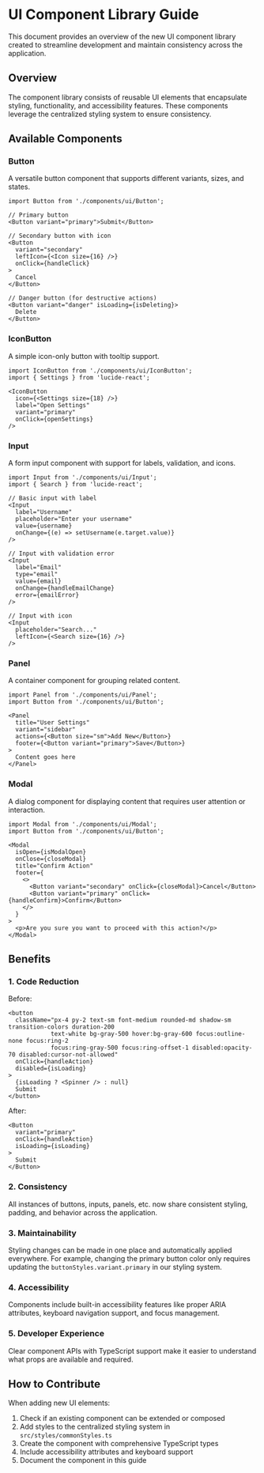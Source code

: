 # UI Component Library Guide

This document provides an overview of the new UI component library created to streamline development and maintain consistency across the application.

## Overview

The component library consists of reusable UI elements that encapsulate styling, functionality, and accessibility features. These components leverage the centralized styling system to ensure consistency.

## Available Components

### Button

A versatile button component that supports different variants, sizes, and states.

```tsx
import Button from './components/ui/Button';

// Primary button
<Button variant="primary">Submit</Button>

// Secondary button with icon
<Button 
  variant="secondary" 
  leftIcon={<Icon size={16} />}
  onClick={handleClick}
>
  Cancel
</Button>

// Danger button (for destructive actions)
<Button variant="danger" isLoading={isDeleting}>
  Delete
</Button>
```

### IconButton

A simple icon-only button with tooltip support.

```tsx
import IconButton from './components/ui/IconButton';
import { Settings } from 'lucide-react';

<IconButton 
  icon={<Settings size={18} />} 
  label="Open Settings"
  variant="primary"
  onClick={openSettings} 
/>
```

### Input

A form input component with support for labels, validation, and icons.

```tsx
import Input from './components/ui/Input';
import { Search } from 'lucide-react';

// Basic input with label
<Input
  label="Username"
  placeholder="Enter your username"
  value={username}
  onChange={(e) => setUsername(e.target.value)}
/>

// Input with validation error
<Input
  label="Email"
  type="email"
  value={email}
  onChange={handleEmailChange}
  error={emailError}
/>

// Input with icon
<Input
  placeholder="Search..."
  leftIcon={<Search size={16} />}
/>
```

### Panel

A container component for grouping related content.

```tsx
import Panel from './components/ui/Panel';
import Button from './components/ui/Button';

<Panel 
  title="User Settings"
  variant="sidebar"
  actions={<Button size="sm">Add New</Button>}
  footer={<Button variant="primary">Save</Button>}
>
  Content goes here
</Panel>
```

### Modal

A dialog component for displaying content that requires user attention or interaction.

```tsx
import Modal from './components/ui/Modal';
import Button from './components/ui/Button';

<Modal
  isOpen={isModalOpen}
  onClose={closeModal}
  title="Confirm Action"
  footer={
    <>
      <Button variant="secondary" onClick={closeModal}>Cancel</Button>
      <Button variant="primary" onClick={handleConfirm}>Confirm</Button>
    </>
  }
>
  <p>Are you sure you want to proceed with this action?</p>
</Modal>
```

## Benefits

### 1. Code Reduction

Before:
```tsx
<button 
  className="px-4 py-2 text-sm font-medium rounded-md shadow-sm transition-colors duration-200 
            text-white bg-gray-500 hover:bg-gray-600 focus:outline-none focus:ring-2 
            focus:ring-gray-500 focus:ring-offset-1 disabled:opacity-70 disabled:cursor-not-allowed"
  onClick={handleAction}
  disabled={isLoading}
>
  {isLoading ? <Spinner /> : null}
  Submit
</button>
```

After:
```tsx
<Button 
  variant="primary" 
  onClick={handleAction}
  isLoading={isLoading}
>
  Submit
</Button>
```

### 2. Consistency

All instances of buttons, inputs, panels, etc. now share consistent styling, padding, and behavior across the application.

### 3. Maintainability

Styling changes can be made in one place and automatically applied everywhere. For example, changing the primary button color only requires updating the `buttonStyles.variant.primary` in our styling system.

### 4. Accessibility

Components include built-in accessibility features like proper ARIA attributes, keyboard navigation support, and focus management.

### 5. Developer Experience

Clear component APIs with TypeScript support make it easier to understand what props are available and required.

## How to Contribute

When adding new UI elements:

1. Check if an existing component can be extended or composed
2. Add styles to the centralized styling system in `src/styles/commonStyles.ts`
3. Create the component with comprehensive TypeScript types
4. Include accessibility attributes and keyboard support
5. Document the component in this guide